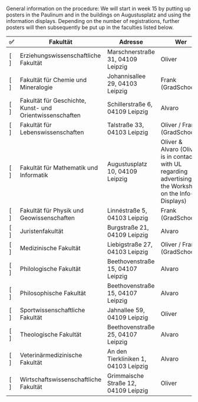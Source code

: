 General information on the procedure:
We will start in week 15 by putting up posters in the Paulinum and in the buildings on Augustusplatz and using the information displays. Depending on the number of registrations, further posters will then subsequently be put up in the faculties listed below.

| ✅  | Fakultät | Adresse | Wer |
|----|-----------------------------------------------|--------------------------------------|----|
| [ ] | Erziehungswissenschaftliche Fakultät | Marschnerstraße 31, 04109 Leipzig | Oliver |
| [ ] | Fakultät für Chemie und Mineralogie | Johannisallee 29, 04103 Leipzig | Frank (GradSchool) |
| [ ] | Fakultät für Geschichte, Kunst- und Orientwissenschaften | Schillerstraße 6, 04109 Leipzig | Alvaro |
| [ ] | Fakultät für Lebenswissenschaften | Talstraße 33, 04103 Leipzig | Oliver / Frank (GradSchool)? |
| [ ] | Fakultät für Mathematik und Informatik | Augustusplatz 10, 04109 Leipzig | Oliver & Alvaro (Oliver is in contact with UL regarding advertising the Workshop on the Info-Displays) |
| [ ] | Fakultät für Physik und Geowissenschaften | Linnéstraße 5, 04103 Leipzig | Frank (GradSchool) |
| [ ] | Juristenfakultät | Burgstraße 21, 04109 Leipzig | Alvaro |
| [ ] | Medizinische Fakultät | Liebigstraße 27, 04103 Leipzig | Oliver / Frank (GradSchool) |
| [ ] | Philologische Fakultät | Beethovenstraße 15, 04107 Leipzig | Alvaro |
| [ ] | Philosophische Fakultät | Beethovenstraße 15, 04107 Leipzig | Alvaro |
| [ ] | Sportwissenschaftliche Fakultät | Jahnallee 59, 04109 Leipzig | Oliver |
| [ ] | Theologische Fakultät | Beethovenstraße 25, 04107 Leipzig | Alvaro |
| [ ] | Veterinärmedizinische Fakultät | An den Tierkliniken 1, 04103 Leipzig | Alvaro |
| [ ] | Wirtschaftswissenschaftliche Fakultät | Grimmaische Straße 12, 04109 Leipzig | Oliver |
